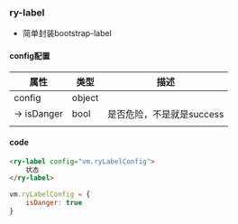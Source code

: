 ### ry-label

* 简单封装bootstrap-label

#### config配置

| 属性        | 类型   | 描述                      |
| ----------- | ------ | ------------------------- |
| config      | object |                           |
| -> isDanger | bool   | 是否危险，不是就是success |
|             |        |                           |


#### code

```html
<ry-label config="vm.ryLabelConfig">
    状态
</ry-label>
```

```javascript
vm.ryLabelConfig = {
    isDanger: true
}
```

